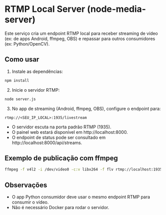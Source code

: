 # RTMP Local Server (node-media-server)

Este serviço cria um endpoint RTMP local para receber streaming de vídeo (ex: de apps Android, ffmpeg, OBS) e repassar para outros consumidores (ex: Python/OpenCV).

## Como usar

1. Instale as dependências:

```zsh
npm install
```

2. Inicie o servidor RTMP:

```zsh
node server.js
```

3. No app de streaming (Android, ffmpeg, OBS), configure o endpoint para:

```
rtmp://<SEU_IP_LOCAL>:1935/livestream
```

- O servidor escuta na porta padrão RTMP (1935).
- O painel web estará disponível em http://localhost:8000.
- O endpoint de status pode ser consultado em http://localhost:8000/api/streams.

## Exemplo de publicação com ffmpeg

```zsh
ffmpeg -f v4l2 -i /dev/video0 -c:v libx264 -f flv rtmp://localhost:1935/livestream
```

## Observações
- O app Python consumidor deve usar o mesmo endpoint RTMP para consumir o vídeo.
- Não é necessário Docker para rodar o servidor.
